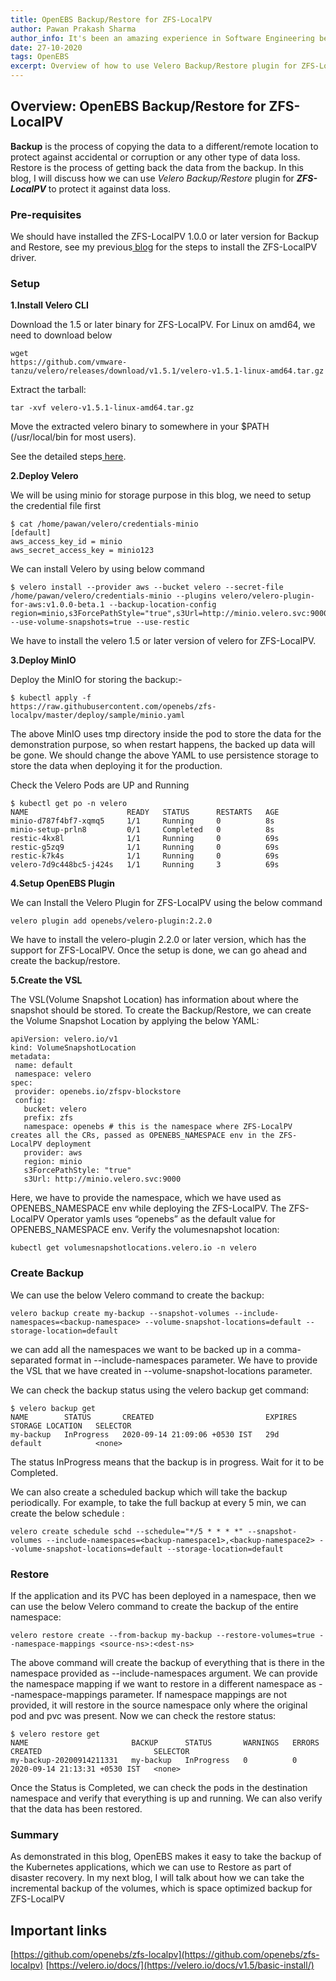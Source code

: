 ```yaml
---
title: OpenEBS Backup/Restore for ZFS-LocalPV
author: Pawan Prakash Sharma
author_info: It's been an amazing experience in Software Engineering because of my love for coding. In my free time, I read books, play table tennis and watch tv series
date: 27-10-2020
tags: OpenEBS
excerpt: Overview of how to use Velero Backup/Restore plugin for ZFS-LocalPV to protect it against data loss.
---
```


## Overview: OpenEBS Backup/Restore for ZFS-LocalPV

**Backup** is the process of copying the data to a different/remote location to protect against accidental or corruption or any other type of data loss. Restore is the process of getting back the data from the backup. In this blog, I will discuss how we can use *Velero Backup/Restore* plugin for ***ZFS-LocalPV*** to protect it against data loss.

### Pre-requisites

We should have installed the ZFS-LocalPV 1.0.0 or later version for Backup and Restore, see my previous[ blog](/blog/openebs-dynamic-volume-provisioning-on-zfs) for the steps to install the ZFS-LocalPV driver.

### Setup

**1.Install Velero CLI**

Download the 1.5 or later binary for ZFS-LocalPV. For Linux on amd64, we need to download below

    wget
    https://github.com/vmware-tanzu/velero/releases/download/v1.5.1/velero-v1.5.1-linux-amd64.tar.gz

Extract the tarball:

    tar -xvf velero-v1.5.1-linux-amd64.tar.gz

Move the extracted velero binary to somewhere in your $PATH (/usr/local/bin for most users).

See the detailed steps[ here](https://velero.io/docs/v1.5/basic-install/).

**2.Deploy Velero**

We will be using minio for storage purpose in this blog, we need to setup the credential file first

    $ cat /home/pawan/velero/credentials-minio
    [default]
    aws_access_key_id = minio
    aws_secret_access_key = minio123

We can install Velero by using below command

    $ velero install --provider aws --bucket velero --secret-file /home/pawan/velero/credentials-minio --plugins velero/velero-plugin-for-aws:v1.0.0-beta.1 --backup-location-config region=minio,s3ForcePathStyle="true",s3Url=http://minio.velero.svc:9000 --use-volume-snapshots=true --use-restic

We have to install the velero 1.5 or later version of velero for ZFS-LocalPV.

**3.Deploy MinIO**

Deploy the MinIO for storing the backup:-

    $ kubectl apply -f
    https://raw.githubusercontent.com/openebs/zfs-localpv/master/deploy/sample/minio.yaml

The above MinIO uses tmp directory inside the pod to store the data for the demonstration purpose, so when restart happens, the backed up data will be gone. We should change the above YAML to use persistence storage to store the data when deploying it for the production.

Check the Velero Pods are UP and Running

    $ kubectl get po -n velero
    NAME                      READY   STATUS      RESTARTS   AGE
    minio-d787f4bf7-xqmq5     1/1     Running     0          8s
    minio-setup-prln8         0/1     Completed   0          8s
    restic-4kx8l              1/1     Running     0          69s
    restic-g5zq9              1/1     Running     0          69s
    restic-k7k4s              1/1     Running     0          69s
    velero-7d9c448bc5-j424s   1/1     Running     3          69s

**4.Setup OpenEBS Plugin**

We can Install the Velero Plugin for ZFS-LocalPV using the below command

    velero plugin add openebs/velero-plugin:2.2.0

We have to install the velero-plugin 2.2.0 or later version, which has the support for ZFS-LocalPV. Once the setup is done, we can go ahead and create the backup/restore.

**5.Create the VSL**

The VSL(Volume Snapshot Location) has information about where the snapshot should be stored. To create the Backup/Restore, we can create the Volume Snapshot Location by applying the below YAML:

    apiVersion: velero.io/v1
    kind: VolumeSnapshotLocation
    metadata:
     name: default
     namespace: velero
    spec:
     provider: openebs.io/zfspv-blockstore
     config:
       bucket: velero
       prefix: zfs
       namespace: openebs # this is the namespace where ZFS-LocalPV creates all the CRs, passed as OPENEBS_NAMESPACE env in the ZFS-LocalPV deployment
       provider: aws
       region: minio
       s3ForcePathStyle: "true"
       s3Url: http://minio.velero.svc:9000

Here, we have to provide the namespace, which we have used as OPENEBS_NAMESPACE env while deploying the ZFS-LocalPV. The ZFS-LocalPV Operator yamls uses “openebs” as the default value for OPENEBS_NAMESPACE env. Verify the volumesnapshot location:

    kubectl get volumesnapshotlocations.velero.io -n velero

### Create Backup

We can use the below Velero command to create the backup:

    velero backup create my-backup --snapshot-volumes --include-namespaces=<backup-namespace> --volume-snapshot-locations=default --storage-location=default

we can add all the namespaces we want to be backed up in a comma-separated format in --include-namespaces parameter. We have to provide the VSL that we have created in --volume-snapshot-locations parameter.

We can check the backup status using the velero backup get command:

    $ velero backup get
    NAME        STATUS       CREATED                         EXPIRES   STORAGE LOCATION   SELECTOR
    my-backup   InProgress   2020-09-14 21:09:06 +0530 IST   29d       default            <none>

The status InProgress means that the backup is in progress. Wait for it to be Completed.

We can also create a scheduled backup which will take the backup periodically. For example, to take the full backup at every 5 min, we can create the below schedule :

    velero create schedule schd --schedule="*/5 * * * *" --snapshot-volumes --include-namespaces=<backup-namespace1>,<backup-namespace2> --volume-snapshot-locations=default --storage-location=default

### Restore

If the application and its PVC has been deployed in a namespace, then we can use the below Velero command to create the backup of the entire namespace:

    velero restore create --from-backup my-backup --restore-volumes=true --namespace-mappings <source-ns>:<dest-ns>

The above command will create the backup of everything that is there in the namespace provided as --include-namespaces argument. We can provide the namespace mapping if we want to restore in a different namespace as --namespace-mappings parameter. If namespace mappings are not provided, it will restore in the source namespace only where the original pod and pvc was present. Now we can check the restore status:

    $ velero restore get
    NAME                       BACKUP      STATUS       WARNINGS   ERRORS   CREATED                         SELECTOR
    my-backup-20200914211331   my-backup   InProgress   0          0        2020-09-14 21:13:31 +0530 IST   <none>

Once the Status is Completed, we can check the pods in the destination namespace and verify that everything is up and running. We can also verify that the data has been restored.

### Summary

As demonstrated in this blog, OpenEBS makes it easy to take the backup of the Kubernetes applications, which we can use to Restore as part of disaster recovery. In my next blog, I will talk about how we can take the incremental backup of the volumes, which is space optimized backup for ZFS-LocalPV

## Important links

[https://github.com/openebs/zfs-localpv](https://github.com/openebs/zfs-localpv)
[https://velero.io/docs/](https://velero.io/docs/v1.5/basic-install/)

